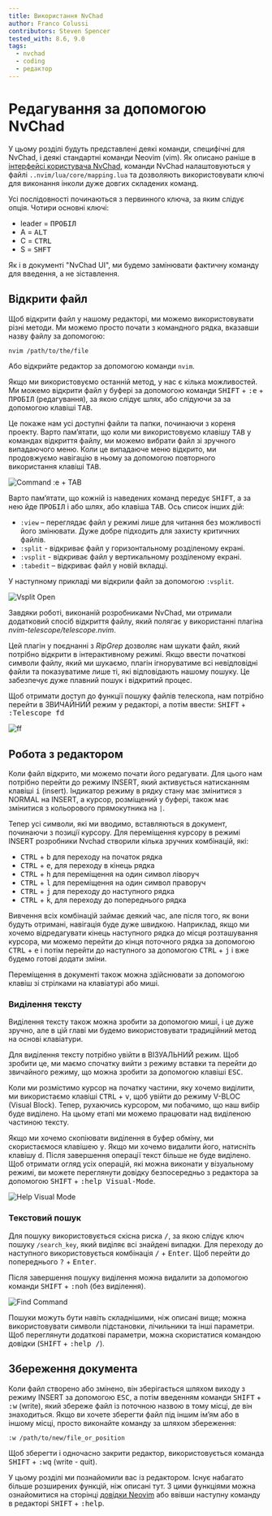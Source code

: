 ```yaml
---
title: Використання NvChad
author: Franco Colussi
contributors: Steven Spencer
tested_with: 8.6, 9.0
tags:
  - nvchad
  - coding
  - редактор
---
```


# Редагування за допомогою NvChad

У цьому розділі будуть представлені деякі команди, специфічні для NvChad, і деякі стандартні команди Neovim (vim).  Як описано раніше в [інтерфейсі користувача NvChad](nvchad_ui.md), команди NvChad налаштовуються у файлі `..nvim/lua/core/mapping.lua` та дозволяють використовувати ключі для виконання інколи дуже довгих складених команд.

Усі послідовності починаються з первинного ключа, за яким слідує опція. Чотири основні ключі:

* leader = <kbd>ПРОБІЛ</kbd>
* A = <kbd>ALT</kbd>
* C = <kbd>CTRL</kbd>
* S = <kbd>SHFT</kbd>

Як і в документі "NvChad UI", ми будемо замінювати фактичну команду для введення, а не зіставлення.

## Відкрити файл

Щоб відкрити файл у нашому редакторі, ми можемо використовувати різні методи. Ми можемо просто почати з командного рядка, вказавши назву файлу за допомогою:

```bash
nvim /path/to/the/file
```

Або відкрийте редактор за допомогою команди `nvim`.

Якщо ми використовуємо останній метод, у нас є кілька можливостей. Ми можемо відкрити файл у буфері за допомогою команди <kbd>SHIFT</kbd> + <kbd>:e</kbd> + <kbd>ПРОБІЛ</kbd> (редагування), за якою слідує шлях, або слідуючи за за допомогою клавіші <kbd>TAB</kbd>.

Це покаже нам усі доступні файли та папки, починаючи з кореня проекту. Варто пам’ятати, що коли ми використовуємо клавішу <kbd>TAB</kbd> у командах відкриття файлу, ми можемо вибрати файл зі зручного випадаючого меню. Коли це випадаюче меню відкрито, ми продовжуємо навігацію в ньому за допомогою повторного використання клавіші <kbd>TAB</kbd>.

![Command :e + TAB](../images/e_tab_command.png)

Варто пам’ятати, що кожній із наведених команд передує <kbd>SHIFT</kbd>, а за нею йде <kbd>ПРОБІЛ</kbd> і або шлях, або клавіша <kbd>TAB</kbd>. Ось список інших дій:

* `:view` – переглядає файл у режимі лише для читання без можливості його змінювати. Дуже добре підходить для захисту критичних файлів.
* `:split` - відкриває файл у горизонтальному розділеному екрані.
* `:vsplit` - відкриває файл у вертикальному розділеному екрані.
* `:tabedit` – відкриває файл у новій вкладці.

У наступному прикладі ми відкрили файл за допомогою `:vsplit`.

![Vsplit Open](../images/vsplit_open.png)

Завдяки роботі, виконаній розробниками NvChad, ми отримали додатковий спосіб відкриття файлу, який полягає у використанні плагіна *nvim-telescope/telescope.nvim*.

Цей плагін у поєднанні з *RipGrep* дозволяє нам шукати файл, який потрібно відкрити в інтерактивному режимі. Якщо ввести початкові символи файлу, який ми шукаємо, плагін ігноруватиме всі невідповідні файли та показуватиме лише ті, які відповідають нашому пошуку. Це забезпечує дуже плавний пошук і відкритий процес.

Щоб отримати доступ до функції пошуку файлів телескопа, нам потрібно перейти в ЗВИЧАЙНИЙ режим у редакторі, а потім ввести: <kbd>SHIFT</kbd> + <kbd>:Telescope fd</kbd>

![<leader>ff](../images/leader_ff.png)

## Робота з редактором

Коли файл відкрито, ми можемо почати його редагувати. Для цього нам потрібно перейти до режиму INSERT, який активується натисканням клавіші <kbd>i</kbd> (insert). Індикатор режиму в рядку стану має змінитися з NORMAL на INSERT, а курсор, розміщений у буфері, також має змінитися з кольорового прямокутника на `|`.

Тепер усі символи, які ми вводимо, вставляються в документ, починаючи з позиції курсору. Для переміщення курсору в режимі INSERT розробники Nvchad створили кілька зручних комбінацій, які:

- <kbd>CTRL</kbd> + <kbd>b</kbd> для переходу на початок рядка
- <kbd>CTRL</kbd> + <kbd>e</kbd>, для переходу в кінець рядка
- <kbd>CTRL</kbd> + <kbd>h</kbd> для переміщення на один символ ліворуч
- <kbd>CTRL</kbd> + <kbd>l</kbd> для переміщення на один символ праворуч
- <kbd>CTRL</kbd> + <kbd>j</kbd> для переходу до наступного рядка
- <kbd>CTRL</kbd> + <kbd>k</kbd>, для переходу до попереднього рядка

Вивчення всіх комбінацій займає деякий час, але після того, як вони будуть отримані, навігація буде дуже швидкою. Наприклад, якщо ми хочемо відредагувати кінець наступного рядка до місця розташування курсора, ми можемо перейти до кінця поточного рядка за допомогою <kbd>CTRL</kbd> + <kbd>e</kbd> і потім перейти до наступного за допомогою <kbd>CTRL</kbd> + <kbd>j</kbd> і вже будемо готові додати зміни.

Переміщення в документі також можна здійснювати за допомогою клавіш зі стрілками на клавіатурі або миші.

### Виділення тексту

Виділення тексту також можна зробити за допомогою миші, і це дуже зручно, але в цій главі ми будемо використовувати традиційний метод на основі клавіатури.

Для виділення тексту потрібно увійти в ВІЗУАЛЬНИЙ режим. Щоб зробити це, ми маємо спочатку вийти з режиму вставки та перейти до звичайного режиму, що можна зробити за допомогою клавіші <kbd>ESC</kbd>.

Коли ми розмістимо курсор на початку частини, яку хочемо виділити, ми використаємо клавіші <kbd>CTRL</kbd> + <kbd>v</kbd>, щоб увійти до режиму V-BLOC (Visual Block). Тепер, рухаючись курсором, ми побачимо, що наш вибір буде виділено. На цьому етапі ми можемо працювати над виділеною частиною тексту.

Якщо ми хочемо скопіювати виділення в буфер обміну, ми скористаємося клавішею <kbd>y</kbd>. Якщо ми хочемо видалити його, натисніть клавішу <kbd>d</kbd>. Після завершення операції текст більше не буде виділено. Щоб отримати огляд усіх операцій, які можна виконати у візуальному режимі, ви можете переглянути довідку безпосередньо з редактора за допомогою <kbd>SHIFT</kbd> + <kbd>:help Visual-Mode</kbd>.

![Help Visual Mode](../images/help_visual_mode.png)

### Текстовий пошук

Для пошуку використовується скісна риска <kbd>/</kbd>, за якою слідує ключ пошуку `/search_key`, який виділяє всі знайдені випадки. Для переходу до наступного використовується комбінація <kbd>/</kbd> + <kbd>Enter</kbd>. Щоб перейти до попереднього <kbd>?</kbd> + <kbd>Enter</kbd>.

Після завершення пошуку виділення можна видалити за допомогою команди <kbd>SHIFT</kbd> + <kbd>:noh</kbd> (без виділення).

![Find Command](../images/find_command.png)

Пошуки можуть бути навіть складнішими, ніж описані вище; можна використовувати символи підстановки, лічильники та інші параметри. Щоб переглянути додаткові параметри, можна скористатися командою довідки (<kbd>SHIFT</kbd> + <kbd>:help /</kbd>).

## Збереження документа

Коли файл створено або змінено, він зберігається шляхом виходу з режиму INSERT за допомогою <kbd>ESC</kbd>, а потім введенням команди <kbd>SHIFT</kbd> + <kbd>:w</kbd> (write), який збереже файл із поточною назвою в тому місці, де він знаходиться. Якщо ви хочете зберегти файл під іншим ім’ям або в іншому місці, просто виконайте команду за шляхом збереження:

```text
:w /path/to/new/file_or_position
```

Щоб зберегти і одночасно закрити редактор, використовується команда <kbd>SHIFT</kbd> + <kbd>:wq</kbd> (write - quit).

У цьому розділі ми познайомили вас із редактором. Існує набагато більше розширених функцій, ніж описані тут. З цими функціями можна ознайомитися на сторінці [довідки Neovim](https://neovim.io/doc/user/) або ввівши наступну команду в редакторі <kbd>SHIFT</kbd > + <kbd>:help</kbd>.

